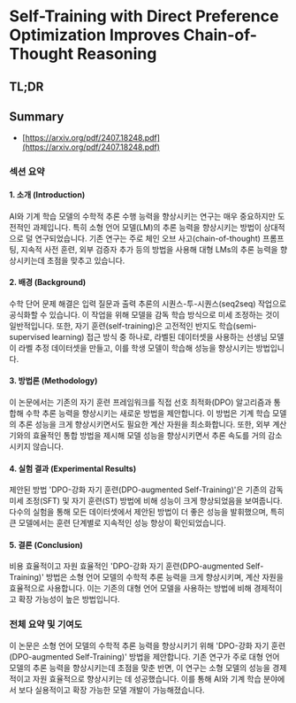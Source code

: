 # Self-Training with Direct Preference Optimization Improves Chain-of-Thought Reasoning
## TL;DR
## Summary
- [https://arxiv.org/pdf/2407.18248.pdf](https://arxiv.org/pdf/2407.18248.pdf)

### 섹션 요약

#### 1. 소개 (Introduction)
AI와 기계 학습 모델의 수학적 추론 수행 능력을 향상시키는 연구는 매우 중요하지만 도전적인 과제입니다. 특히 소형 언어 모델(LM)의 추론 능력을 향상시키는 방법이 상대적으로 덜 연구되었습니다. 기존 연구는 주로 체인 오브 사고(chain-of-thought) 프롬프팅, 지속적 사전 훈련, 외부 검증자 추가 등의 방법을 사용해 대형 LMs의 추론 능력을 향상시키는데 초점을 맞추고 있습니다.

#### 2. 배경 (Background)
수학 단어 문제 해결은 입력 질문과 출력 추론의 시퀀스-투-시퀀스(seq2seq) 작업으로 공식화할 수 있습니다. 이 작업을 위해 모델을 감독 학습 방식으로 미세 조정하는 것이 일반적입니다. 또한, 자기 훈련(self-training)은 고전적인 반지도 학습(semi-supervised learning) 접근 방식 중 하나로, 라벨된 데이터셋을 사용하는 선생님 모델이 라벨 추정 데이터셋을 만들고, 이를 학생 모델이 학습해 성능을 향상시키는 방법입니다.

#### 3. 방법론 (Methodology)
이 논문에서는 기존의 자기 훈련 프레임워크를 직접 선호 최적화(DPO) 알고리즘과 통합해 수학 추론 능력을 향상시키는 새로운 방법을 제안합니다. 이 방법은 기계 학습 모델의 추론 성능을 크게 향상시키면서도 필요한 계산 자원을 최소화합니다. 또한, 외부 계산기와의 효율적인 통합 방법을 제시해 모델 성능을 향상시키면서 추론 속도를 거의 감소시키지 않습니다.

#### 4. 실험 결과 (Experimental Results)
제안된 방법 'DPO-강화 자기 훈련(DPO-augmented Self-Training)'은 기존의 감독 미세 조정(SFT) 및 자기 훈련(ST) 방법에 비해 성능이 크게 향상되었음을 보여줍니다. 다수의 실험을 통해 모든 데이터셋에서 제안된 방법이 더 좋은 성능을 발휘했으며, 특히 큰 모델에서는 훈련 단계별로 지속적인 성능 향상이 확인되었습니다.

#### 5. 결론 (Conclusion)
비용 효율적이고 자원 효율적인 'DPO-강화 자기 훈련(DPO-augmented Self-Training)' 방법은 소형 언어 모델의 수학적 추론 능력을 크게 향상시키며, 계산 자원을 효율적으로 사용합니다. 이는 기존의 대형 언어 모델을 사용하는 방법에 비해 경제적이고 확장 가능성이 높은 방법입니다.

### 전체 요약 및 기여도

이 논문은 소형 언어 모델의 수학적 추론 능력을 향상시키기 위해 'DPO-강화 자기 훈련(DPO-augmented Self-Training)' 방법을 제안합니다. 기존 연구가 주로 대형 언어 모델의 추론 능력을 향상시키는데 초점을 맞춘 반면, 이 연구는 소형 모델의 성능을 경제적이고 자원 효율적으로 향상시키는 데 성공했습니다. 이를 통해 AI와 기계 학습 분야에서 보다 실용적이고 확장 가능한 모델 개발이 가능해졌습니다.